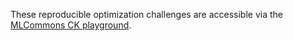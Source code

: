 ﻿These reproducible optimization challenges are accessible via the [MLCommons CK playground](https://x.cKnowledge.org).
